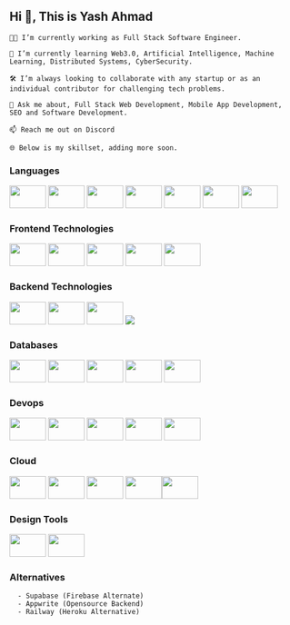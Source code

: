 ## Hi 👋, This is Yash Ahmad

```
👨‍💻 I’m currently working as Full Stack Software Engineer.

📖 I’m currently learning Web3.0, Artificial Intelligence, Machine Learning, Distributed Systems, CyberSecurity.

🛠️ I’m always looking to collaborate with any startup or as an individual contributor for challenging tech problems.

💬 Ask me about, Full Stack Web Development, Mobile App Development, SEO and Software Development.

📫 Reach me out on Discord

🌐 Below is my skillset, adding more soon.
```

### Languages
<img src="https://cdn.jsdelivr.net/gh/devicons/devicon/icons/python/python-original-wordmark.svg" width="64px" height="40px"/>  <img src="https://cdn.jsdelivr.net/gh/devicons/devicon/icons/c/c-original.svg" width="64px" height="40px"/>  <img src="https://cdn.jsdelivr.net/gh/devicons/devicon/icons/cplusplus/cplusplus-original.svg" width="64px" height="40px"/>  <img src="https://cdn.jsdelivr.net/gh/devicons/devicon/icons/html5/html5-original-wordmark.svg" width="64px" height="40px"/>  <img src="https://cdn.jsdelivr.net/gh/devicons/devicon/icons/css3/css3-original-wordmark.svg" width="64px" height="40px"/> <img src="https://cdn.jsdelivr.net/gh/devicons/devicon/icons/javascript/javascript-original.svg" width="64px" height="40px"/>  <img src="https://cdn.jsdelivr.net/gh/devicons/devicon/icons/typescript/typescript-original.svg" width="64px" height="40px"/>

### Frontend Technologies
<img src="https://cdn.jsdelivr.net/gh/devicons/devicon/icons/react/react-original-wordmark.svg" width="64px" height="40px"/>  <img src="https://cdn.jsdelivr.net/gh/devicons/devicon/icons/nextjs/nextjs-original-wordmark.svg" width="64px" height="40px"/>  <img src="https://cdn.jsdelivr.net/gh/devicons/devicon/icons/materialui/materialui-original.svg" width="64px" height="40px"/>  <img src="https://cdn.jsdelivr.net/gh/devicons/devicon/icons/tailwindcss/tailwindcss-original-wordmark.svg" width="64px" height="40px"/>  <img src="https://cdn.jsdelivr.net/gh/devicons/devicon/icons/bootstrap/bootstrap-original.svg" width="64px" height="40px"/>

### Backend Technologies
<img src="https://cdn.jsdelivr.net/gh/devicons/devicon/icons/express/express-original-wordmark.svg" width="64px" height="40px"/>  <img src="https://cdn.jsdelivr.net/gh/devicons/devicon/icons/nodejs/nodejs-original-wordmark.svg" width="64px" height="40px"/>  <img src="https://cdn.jsdelivr.net/gh/devicons/devicon/icons/django/django-plain-wordmark.svg" width="64px" height="40px"/> <img src="https://icongr.am/simple/flask.svg?size=64&color=2e3436&colored=false"/>

### Databases
<img src="https://cdn.jsdelivr.net/gh/devicons/devicon/icons/mongodb/mongodb-original.svg" width="64px" height="40px"/>  <img src="https://cdn.jsdelivr.net/gh/devicons/devicon/icons/postgresql/postgresql-original-wordmark.svg" width="64px" height="40px"/>  <img src="https://cdn.jsdelivr.net/gh/devicons/devicon/icons/mysql/mysql-original-wordmark.svg" width="64px" height="40px"/>  <img src="https://cdn.jsdelivr.net/gh/devicons/devicon/icons/sqlite/sqlite-original-wordmark.svg" width="64px" height="40px"/>  <img src="https://cdn.jsdelivr.net/gh/devicons/devicon/icons/redis/redis-original-wordmark.svg" width="64px" height="40px"/>

### Devops
<img src="https://cdn.jsdelivr.net/gh/devicons/devicon/icons/git/git-original-wordmark.svg" width="64px" height="40px" />  <img src="https://cdn.jsdelivr.net/gh/devicons/devicon/icons/github/github-original-wordmark.svg" width="64px" height="40px"/>  <img src="https://cdn.jsdelivr.net/gh/devicons/devicon/icons/bitbucket/bitbucket-original-wordmark.svg" width="64px" height="40px" />  <img src="https://cdn.jsdelivr.net/gh/devicons/devicon/icons/trello/trello-plain-wordmark.svg" width="64px" height="40px"/>  <img src="https://cdn.jsdelivr.net/gh/devicons/devicon/icons/kubernetes/kubernetes-plain.svg" width="64px" height="40px"/>

### Cloud
<img src="https://cdn.jsdelivr.net/gh/devicons/devicon/icons/docker/docker-original.svg" width="64px" height="40px"/>  <img src="https://cdn.jsdelivr.net/gh/devicons/devicon/icons/nginx/nginx-original.svg" width="64px" height="40px"/>  <img src="https://cdn.jsdelivr.net/gh/devicons/devicon/icons/digitalocean/digitalocean-original-wordmark.svg" width="64px" height="40px"/>  <img src="https://cdn.jsdelivr.net/gh/devicons/devicon/icons/googlecloud/googlecloud-original.svg" width="64px" height="40px"/><img src="https://cdn.jsdelivr.net/gh/devicons/devicon/icons/amazonwebservices/amazonwebservices-original-wordmark.svg" width="64px" height="40px"/>

### Design Tools
<img src="https://cdn.jsdelivr.net/gh/devicons/devicon/icons/figma/figma-original.svg" width="64px" height="40px" />  <img src="https://cdn.jsdelivr.net/gh/devicons/devicon/icons/xd/xd-plain.svg" width="64px" height="40px"/>


### Alternatives
```
  - Supabase (Firebase Alternate)
  - Appwrite (Opensource Backend)
  - Railway (Heroku Alternative)
```

